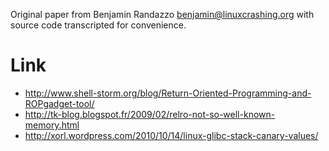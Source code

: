 Original paper from Benjamin Randazzo <benjamin@linuxcrashing.org>
with source code transcripted for convenience.

# Link

 - http://www.shell-storm.org/blog/Return-Oriented-Programming-and-ROPgadget-tool/
 - http://tk-blog.blogspot.fr/2009/02/relro-not-so-well-known-memory.html
 - http://xorl.wordpress.com/2010/10/14/linux-glibc-stack-canary-values/
